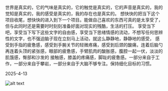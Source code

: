 世界是真实的，它的气味是真实的，它的触觉是真实的，它的声音是真实的，我的觉知是真实的，我的感受是真实的，我的存在也是真实的。
想快快的把当下这个项目收尾，想快快的进入到下一个项目。能做自己喜欢的东西可真的是太享受了，但与此同时还是需要时时刻刻准备好面对现实的残酷，生活的打压。
享受当下吧，享受当下写下这些文字的自由感，享受当下思绪情感的流动，不想写任何思辨性的文字，也不强迫脑子现在立刻马上活动，就这么静静地，静静地的感受，
感受到手指的疲惫感，感受到手腕关节的轻微疼痛，感受到后颈的酸痛，连着后脑勺再连着头顶的紧张感，眼部的疲惫感，手臂肌肉的酸胀感，腹腔一起一伏，淡淡的肌饿感，臀部和沙发的
接触感，膝盖的疼痛感，脚趾的疲惫感。一部分来自于工作，一部分来自于攀岩，一部分来自于大脑不够专注。保持细化目标的习惯。

2025-4-13

![alt text](https://github.com/XINS3/WebXS/blob/main/docs/blog/kungstra%CC%88dga%CC%8Arden.png)



